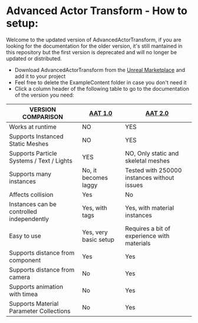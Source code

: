 # **Advanced Actor Transform - How to setup:**
Welcome to the updated version of AdvancedActorTransform, if you are looking for the documentation for the older version, it's still mantained in this repository but the first version is deprecated and will no longer be updated or distributed.

- Download AdvancedActorTransform from the [Unreal Marketplace](https://unrealengine.com/marketplace/en-US/product/26fa6336e06b41d2baad1f9308d9019b) and add it to your project
- Feel free to delete the ExampleContent folder in case you don't need it
- Click a column header of the following table to go to the documentation of the version you need:


|VERSION COMPARISON | [AAT 1.0](https://github.com/Ares9323/AdvancedActorTransform-Documentation/blob/master/V1.0.md) | [AAT 2.0](https://github.com/Ares9323/AdvancedActorTransform-Documentation/blob/master/V2.0.md) |
|-------------------------------------------|-----------------------|-----------------------------------------------|
|Works at runtime                           | NO                    | YES                                           |
|Supports Instanced Static Meshes           | NO                    | YES                                           |
|Supports Particle Systems / Text / Lights  | YES                   | NO, Only static and skeletal meshes           |
|Supports many instances                    | No, it becomes laggy  | Tested with 250000 instances without issues   |
|Affects collision                          | Yes                   | No                                            |
|Instances can be controlled independently  | Yes, with tags        | Yes, with material instances                  |
|Easy to use                                | Yes, very basic setup | Requires a bit of experience with materials   |
|Supports distance from component           | Yes                   | Yes                                           |
|Supports distance from camera              | No                    | Yes                                           |
|Supports animation with timea              | No                    | Yes                                           |
|Supports Material Parameter Collections    | No                    | Yes                                           |
